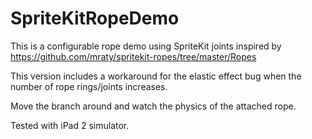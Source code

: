 # SpriteKitRopeDemo
This is a configurable rope demo using SpriteKit joints inspired by https://github.com/mraty/spritekit-ropes/tree/master/Ropes

This version includes a workaround for the elastic effect bug when the number of rope rings/joints increases.

Move the branch around and watch the physics of the attached rope.

Tested with iPad 2 simulator.
